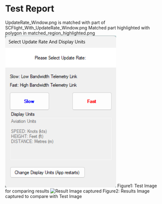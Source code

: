 # Test Report
UpdateRate_Window.png is matched with part of SCFlight_With_UpdateRate_Window.png
Matched part highlighted with polygon in matched_region_highlighted.png
![Test Image](..\Test_Images\UpdateRate_Window.png)
Figure1: Test Image for comparing results
![Result Image captured](C:\Work\TestMarkDownFile\Test_Cases\Test_Procedures\..\Result_Images\matched_region_highlighted.png)
Figure2: Results Image captured to compare with Test Image
